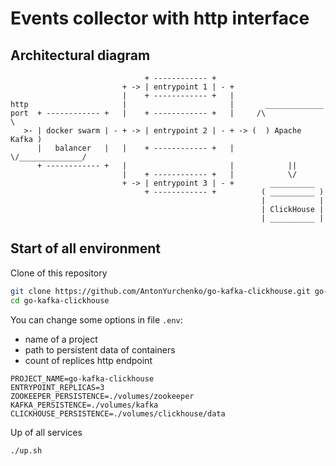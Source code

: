 # Events collector with http interface

## Architectural diagram
```text
                              + ------------ +
                         + -> | entrypoint 1 | - +
                         |    + ------------ +   |
http                     |                       |       _____________
port  + ------------ +   |    + ------------ +   |     /\              \
   >- | docker swarm | - + -> | entrypoint 2 | - + -> (  ) Apache Kafka )
      |   balancer   |   |    + ------------ +   |     \/______________/
      + ------------ +   |                       |            ||
                         |    + ------------ +   |            \/
                         + -> | entrypoint 3 | - +        __________   
                              + ------------ +          ( __________ )
                                                        |            |
                                                        | ClickHouse |
                                                        | __________ |
```

## Start of all environment
Clone of this repository
```bash
git clone https://github.com/AntonYurchenko/go-kafka-clickhouse.git go-kafka-clickhouse
cd go-kafka-clickhouse
```

You can change some options in file `.env`: 
* name of a project 
* path to persistent data of containers 
* count of replices http endpoint
```text
PROJECT_NAME=go-kafka-clickhouse
ENTRYPOINT_REPLICAS=3
ZOOKEEPER_PERSISTENCE=./volumes/zookeeper
KAFKA_PERSISTENCE=./volumes/kafka
CLICKHOUSE_PERSISTENCE=./volumes/clickhouse/data
```

Up of all services
```bash
./up.sh
```